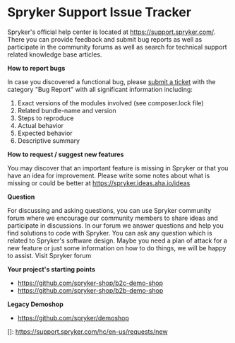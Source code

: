 # Spryker Support Issue Tracker

Spryker's official help center is located at https://support.spryker.com/. There you can provide feedback and submit bug reports as well as participate in the community forums as well as search for technical support related knowledge base articles.



**How to report bugs**

In case you discovered a functional bug, please [submit a ticket](https://support.spryker.com/hc/en-us/requests/new) with the category "Bug Report" with all significant information including:

1. Exact versions of the modules involved (see composer.lock file)
2. Related bundle-name and version
3. Steps to reproduce
4. Actual behavior
5. Expected behavior
6. Descriptive summary


**How to request / suggest new features**

You may discover that an important feature is missing in Spryker or that you have an idea for improvement. Please write some notes about what is missing or could be better at https://spryker.ideas.aha.io/ideas



**Question**

For discussing and asking questions, you can use Spryker community forum where we encourage our community members to share ideas and participate in discussions. In our forum we answer questions and help you find solutions to code with Spryker. You can ask any question which is related to Spryker's software design. Maybe you need a plan of attack for a new feature or just some information on how to do things, we will be happy to assist. Visit Spryker forum



**Your project's starting points**

- https://github.com/spryker-shop/b2c-demo-shop  
- https://github.com/spryker-shop/b2b-demo-shop


**Legacy Demoshop**

- https://github.com/spryker/demoshop

[]: https://support.spryker.com/hc/en-us/requests/new